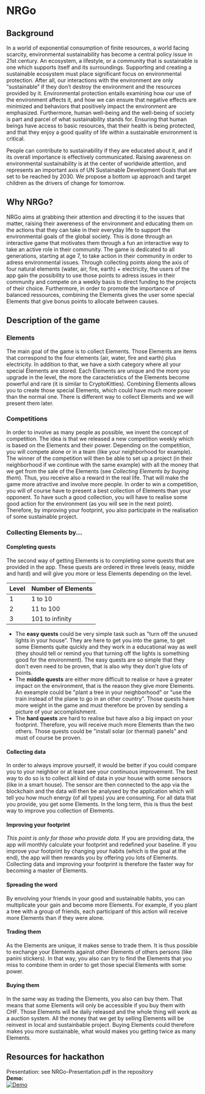# NRGo
## Background
In a world of exponential consumption of finite resources, a world facing scarcity, environmental sustainability has become a central policy issue in 21st century. An ecosystem, a lifestyle, or a community that is sustainable is one which supports itself and its surroundings. Supporting and creating a sustainable ecosystem must place significant focus on environmental protection. After all, our interactions with the environment are only “sustainable” if they don’t destroy the environment and the resources provided by it. Environmental protection entails examining how our use of the environment affects it, and how we can ensure that negative effects are minimized and behaviors that positively impact the environment are emphasized. Furthermore, human well-being and the well-being of society is part and parcel of what sustainability stands for. Ensuring that human beings have access to basic resources, that their health is being protected, and that they enjoy a good quality of life within a sustainable environment is critical.

People can contribute to sustainability if they are educated about it, and if its overall importance is effectively communicated. Raising awareness on environmental sustainability is at the center of worldwide attention, and represents an important axis of UN Sustainable Development Goals that are set to be reached by 2030. We propose a bottom up approach and target children as the drivers of change for tomorrow.

## Why NRGo?
NRGo aims at grabbing their attention and directing it to the issues that matter, raising their awereness of the environment and educating them on the actions that they can take in their everyday life to support the environmental goals of the global society. This is done through an interactive game that motivates them through a fun an interactive way to take an active role in their community. The game is dedicated to all generations, starting at age 7, to take action in their community in order to adress environmental issues.  Through collecting points along the axis of four natural elements (water, air, fire, earth) + electricity, the users of the app gain the possibility to use those points to adress issues in their community and compete on a weekly basis to direct funding to the projects of their choice. Furthermore, in order to promote the importance of balanced ressources, combining the Elements gives the user some special Elements that give bonus points to allocate between causes.

## Description of the game

### Elements
The main goal of the game is to collect Elements. Those Elements are items that correspond to the four elements (air, water, fire and earth) plus electricity. In addition to that, we have a sixth category where all your special Elements are stored. Each Elements are unique and the more you upgrade in the level, the more the caracteristics of the Elements become powerful and rare (it is similar to CryptoKitties). Combining Elements allows you to create those special Elements, which could have much more power than the normal one.
There is different way to collect Elements and we will present them later.

### Competitions
In order to involve as many people as possible, we invent the concept of competition. The idea is that we released a new competition weekly which is based on the Elements and their power. Depending on the competition, you will compete alone or in a team (like your neighborhood for example). The winner of the competition will then be able to set up a project (in their neighborhood if we continue with the same example) with all the money that we get from the sale of the Elements (see *Collecting Elements by buying them*). Thus, you receive also a reward in the real life. That will make the game more atractive and involve more people. In order to win a competition, you will of course have to present a best collection of Elements than your opponent. To have such a good collection, you will have to realise some good action for the environment (as you will see in the next point). Therefore, by improving your footprint, you also participate in the realisation of some sustainable project.

### Collecting Elements by...

#### Completing quests
The second way of getting Elements is to completing some quests that are provided in the app. These quests are ordered in three levels (easy, middle and hard) and will give you more or less Elements depending on the level.

| Level | Number of Elements |
| ------ | ------ |
| 1 | 1 to 10 |
| 2 | 11 to 100 |
| 3 | 101 to infinity |

- The **easy quests** could be very simple task such as "turn off the unused lights in your house". They are here to get you into the game, to get some Elements quite quickly and they work in a educational way as well (they should tell or remind you that turning off the lights is something good for the environment). The easy quests are so simple that they don't even need to be proven, that is also why they don't give lots of points.
- The **middle quests** are either more difficult to realise or have a greater impact on the environment, that is the reason they give more Elements. An exeample could be "plant a tree in your neighborhood" or "use the train instead of the plane to go in an other country". Those quests have more weight in the game and must therefore be proven by sending a picture of your accomplishment.
- The **hard quests** are hard to realise but have also a big impact on your footprint. Therefore, you will receive much more Elements than the two others. Those quests could be "install solar (or thermal) panels" and must of course be proven.

#### Collecting data
In order to always improve yourself, it would be better if you could compare you to your neighbor or at least see your continuous improvement. The best way to do so is to collect all kind of data in your house with some sensors (like in a smart house). The sensor are then connected to the app via the blockchain and the data will then be analysed by the application which will tell you how much energy (of all types) you are consuming. For all data that you provide, you get some Elements. In the long term, this is thus the best way to improve you collection of Elements.

#### Improving your footprint
*This point is only for those who provide data.* If you are providing data, the app will monthly calculate your footprint and redefined your baseline. If you improve your footprint by changing your habits (which is the goal at the end), the app will then rewards you by offering you lots of Elements. Collecting data and improving your footprint is therefore the faster way for becoming a master of Elements.

#### Spreading the word
By envolving your friends in your good and sustainable habits, you can multiplicate your gain and become more Elements. For example, if you plant a tree with a group of friends, each participant of this action will receive more Elements than if they were alone.

#### Trading them
As the Elements are unique, it makes sense to trade them. It is thus possible to exchange your Elements against other Elements of others persons (like panini stickers). In that way, you also can try to find the Elements that you miss to combine them in order to get those special Elements with some power.

#### Buying them
In the same way as trading the Elements, you also can buy them. That means that some Elements will only be accessible if you buy them with CHF. Those Elements will be daily released and the whole thing will work as a auction system. All the money that we get by selling Elements will be reinvest in local and sustainbable project. Buying Elements could therefore makes you more sustainable, what would makes you getting twice as many Elements.

## Resources for hackathon

Presentation: see NRGo-Presentation.pdf in the repository <br/>
**Demo:** <br/>
[![Demo](https://img.youtube.com/vi/uVdYFXUtmbE/0.jpg)](https://youtu.be/uVdYFXUtmbE "Demo")
